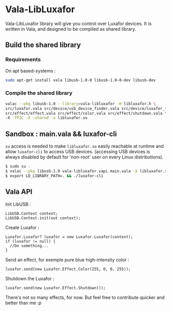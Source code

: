 # Vala-LibLuxafor

Vala-LibLuxafor library will give you control over Luxafor devices.
It is written in Vala, and designed to be compiled as shared library.

## Build the shared library

### Requirements

On apt based-systems :

```bash
sudo apt-get install vala libusb-1.0-0 libusb-1.0-0-dev libusb-dev
```

### Compile the shared library

```bash
valac --pkg libusb-1.0 --library=vala-libluxafor -H libluxafor.h \
src/luxafor.vala src/device/usb_device_finder.vala src/device/luxafor_finder.vala \
src/effect/effect.vala src/effect/color.vala src/effect/shutdown.vala \
-X -fPIC -X -shared -o libluxafor.so

```

## Sandbox : main.vala && luxafor-cli

`su` access is needed to make `libluxafor.so` easily reachable at runtime and allow `luxafor-cli` to access USB devices.
(accessing USB devices is always disabled by default for 'non-root' user on every Linux distributions).

```bash
$ sudo su -
$ valac --pkg libusb-1.0 vala-libluxafor.vapi main.vala -X libluxafor.so -X -I. -o luxafor-cli
$ export LD_LIBRARY_PATH=. && ./luxafor-cli

```

## Vala API

Init LibUSB :
```vala
LibUSB.Context context;
LibUSB.Context.init(out context);	
```

Create Luxafor :
```vala
Luxafor.Luxafor? luxafor = new Luxafor.Luxafor(context);
if (luxafor != null) {
  //Do something...		
}
```

Send an effect, for exemple pure blue high-intensity color :
```vala
luxafor.send(new Luxafor.Effect.Color(255, 0, 0, 255));

```

Shutdown the Luxafor :
```
luxafor.send(new Luxafor.Effect.Shutdown());
```

There's not so many effects, for now. But feel free to contribute quicker and better than me :p
